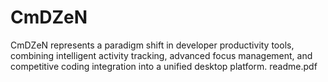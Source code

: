 # CmDZeN
CmDZeN represents a paradigm shift in developer productivity tools, combining intelligent activity tracking, advanced focus management, and competitive coding integration into a unified desktop platform.
readme.pdf
